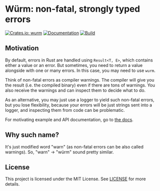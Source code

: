 # Würm: non-fatal, strongly typed errors

[![Crates.io: wurm](https://img.shields.io/crates/v/wurm.svg)](https://crates.io/crates/wurm)
[![Documentation](https://img.shields.io/docsrs/wurm/latest)](https://docs.rs/wurm)
[![Build](https://github.com/alex65536/wurm/actions/workflows/build.yml/badge.svg)](https://github.com/alex65536/wurm/actions/workflows/build.yml)

## Motivation

By default, errors in Rust are handled using `Result<T, E>`, which contains either a value
or an error. But sometimes, you need to return a value alongside with one or many errors. In this
case, you may need to use `wurm`.

Think of non-fatal errors as compiler warnings. The compiler will give you the result (i.e. the
compiled binary) even if there are tons of warnings. You also receive the warnings and can inspect
them to decide what to do.

As an alternative, you may just use a logger to yield such non-fatal errors, but you lose flexibility,
because your errors will be just strings sent into a logger, and inspecting them from code can be
problematic.

For motivating example and API documentation, go to [the docs](https://docs.rs/wurm).

## Why such name?

It's just modified word "warn" (as non-fatal errors can be also called warnings). So, "warn" → "würm" sound
pretty similar.

## License

This project is licensed under the MIT License. See [LICENSE](LICENSE) for more details.
